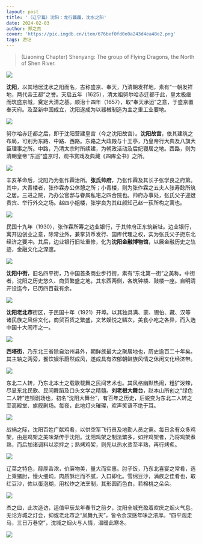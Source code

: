 ```yaml
---
layout: post
title: '（辽宁篇）沈阳：龙行龘龘，沈水之阳'
date: 2024-02-03
author: 郑之杰
cover: 'https://pic.imgdb.cn/item/676bef0fd0e0a243d4ea48e2.png'
tags: 游记
---
```


> (Liaoning Chapter) Shenyang: The group of Flying Dragons, the North of Shen River.

![](https://pic.imgdb.cn/item/676bef0fd0e0a243d4ea48e2.png)

**沈阳**，以其地居沈水之阳而名，古称盛京、奉天，乃清朝发祥地，素有“一朝发祥地，两代帝王都”之誉。天启五年（1625），清太祖努尔哈赤迁都于此，皇太极继而筑盛京城，奠定大清之基。顺治十四年（1657），取“奉天承运”之意，于盛京置奉天府。及至新中国成立，沈阳遂成为以器械制造为主之重工业要地。

![](https://pic.imgdb.cn/item/6739b130d29ded1a8c8771e7.png)

努尔哈赤迁都之后，即于沈阳营建皇宫（今之沈阳故宫）。**沈阳故宫**，依其建筑之布局，可别为东路、中路、西路。东路之大政殿与十王亭，乃皇帝行大典及八旗大臣理事之所。中路，乃清太宗时所续建，为朝政活动及后妃寝居之地。西路，则为清朝皇帝“东巡”盛京时，观书赏戏及典藏《四库全书》之所。

![](https://pic.imgdb.cn/item/670a73d1d29ded1a8cee0f01.png)

辛亥革命后，沈阳乃为张作霖治所。**张氏帅府**，乃张作霖及其长子张学良之府第。其中，大青楼者，张作霖办公休憩之所；小青楼，则为张作霖之五夫人张寿懿所筑之居。三进之院，乃办公官邸与眷属私宅之四合院也。帅府办事处，张氏父子迎迓贵宾、举行外交之场。赵四小姐楼，张学良为其红颜知己赵一荻所构之寓也。

![](https://pic.imgdb.cn/item/6739b365d29ded1a8c8950ae.png)

民国十九年（1930），张作霖所筹之边业银行，于其帅府正东筑新址。边业银行，寓开边创业之意，除常业外，兼掌货币发行、国库代理之权，实为张氏父子扼东北经济之要冲。其后，边业银行旧址重修，化为**沈阳金融博物馆**，以展金融历史之轨迹，金融文化之深邃。

![](https://pic.imgdb.cn/item/6739b50cd29ded1a8c8a878e.png)

**沈阳中街**，旧名四平街，乃中国首条商业步行街，素有“东北第一街”之美称。中街者，沈阳之历史悠久、商贸繁盛之地，其东西两侧，各筑钟楼、鼓楼一座。自明清开设迄今，已历四百载有余。

![](https://pic.imgdb.cn/item/6739b5c5d29ded1a8c8b081a.png)

**沈阳老北市**街区，于民国十年（1921）开埠。以其独具满、蒙、锡伯、藏、汉等诸民族之风俗文化，商贸百货之繁盛，文艺娱悦之鳞次，美食小吃之各异，而入选中国十大闹市之一。

![](https://pic.imgdb.cn/item/6739b646d29ded1a8c8b6116.png)

**西塔街**，乃东北三省除自治州县外，朝鲜族最大之聚居地也，历史逾百二十年矣。其主轴之两旁，餐饮娱乐蔚然成风，遂成具有浓郁朝鲜族风情之休闲文化经济带。

![](https://pic.imgdb.cn/item/6739b6d2d29ded1a8c8bc159.png)

东北二人转，乃东北本土之载歌载舞之民间艺术也。其风格幽默热闹，粗犷泼辣，尽显东北民歌、民间舞蹈及口头文学之精髓。**刘老根大舞台**，赵本山所创之“绿色二人转”连锁剧场也，初名“沈阳大舞台”，有百年之历史，后蜕变为东北二人转之至高殿堂、旗舰剧场。每夜，此地灯火璀璨，欢声笑语不绝于耳。

![](https://pic.imgdb.cn/item/6739b74fd29ded1a8c8c1df4.png)

战祸之际，沈阳百姓广献鸡肴，以供空军飞行员及地勤人员之需。每日余有众多鸡架，由是鸡架之美味渐传于沈阳。沈阳鸡架之制法繁多，如拌鸡架者，乃将鸡架煮熟，而后加诸调料以凉拌之；熟烤鸡架，则先以热水烫至半熟，再行烤炙。

![](https://pic.imgdb.cn/item/6739b7f0d29ded1a8c8c9776.png)

辽菜之特色，醇厚香浓，价廉物美，量大而实惠。肘子饭，乃东北喜宴之常肴，选上乘猪肘，慢火细炖，肉质酥烂而不腻，入口即化。雪绵豆沙，满族之佳肴也，取红豆沙，佐以蛋泡糊，用松炸之法烹制，其形圆而色白，若棉桃之朵朵。

![](https://pic.imgdb.cn/item/6739b851d29ded1a8c8ce6dc.png)

杰之曰，此次造访，适值甲辰龙年春节之前夕，沈阳全城充盈着欢庆之烟火气息。无论方城之灯会，抑或老北市之“凤舞九天”，皆令余深感年味之浓厚。“四平观走马，三日万巷空”，沈城之烟火与人情，温暖此寒冬。

![](https://pic.imgdb.cn/item/6739b8bad29ded1a8c8d33e9.png)